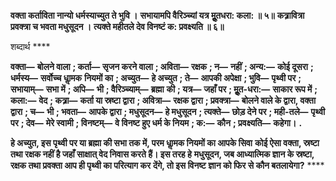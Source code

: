 **वक्ता कर्ताविता नान्यो धर्मस्याच्युत ते भुवि ।** **सभायामपि वैरिञ्च्यां यत्र मूॢतधरा: कला: ॥ ५॥** **कत्र्रावित्रा प्रवक्त्रा च भवता मधुसूदन ।** **त्यक्ते महीतले देव विनष्टं क: प्रवक्ष्यति ॥ ६॥** 

शब्दार्थ **** 

**वक्ता—** **बोलने वाला** **; कर्ता—** **सृजन करने वाला** **; अविता—** **रक्षक** **; न—** **नहीं** **; अन्य:—** **कोई दूसरा** **; धर्मस्य—** **सर्वोच्च धाॢमक** **नियमों का** **; अच्युत—** **हे अच्युत** **; ते—** **आपकी अपेक्षा** **; भुवि—** **पृथ्वी पर** **; सभायाम्—** **सभा में** **; अपि—** **भी** **; वैरिञ्च्याम्—** **ब्रह्मा** **की** **; यत्र—** **जहाँ पर** **; मूॢत-धरा:—** **साकार रूप में** **; कला:—** **वेद** **; कत्र्रा—** **कर्ता या स्रष्टा द्वारा** **; अवित्रा—** **रक्षक द्वारा** **; प्रवक्त्रा—** **बोलने वाले के द्वारा, वक्ता द्वारा** **; च—** **भी** **; भवता—** **आपके द्वारा** **; मधुसूदन—** **हे मधुसूदन** **; त्यक्ते—** **छोड़ देने पर** **; मही-तले—** **पृथ्वी पर** **; देव—** **मेरे स्वामी** **; विनष्टम्—** **वे विनष्ट हुए धर्म के नियम** **; क:—** **कौन** **; प्रवक्ष्यति—** **कहेगा।** **.** 

**हे अच्युत, इस पृथ्वी पर या ब्रह्मा की सभा तक में, परम धाॢमक नियमों का आपके सिवा** **कोई ऐसा वक्ता, स्रष्टा तथा रक्षक नहीं है जहाँ साक्षात् वेद निवास करते हैं। इस तरह हे** **मधुसूदन, जब आध्यात्मिक ज्ञान के स्रष्टा, रक्षक तथा प्रवक्ता आप ही पृथ्वी का परित्याग कर** **देंगे, तो इस विनष्ट ज्ञान को फिर से कौन बतलायेगा?** **** 